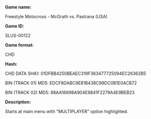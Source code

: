 **Game name:**

Freestyle Motocross - McGrath vs. Pastrana (USA)

**Game ID:**

SLUS-00122

**Game format:**

CHD

**Hash:**

CHD DATA SHA1: 01DFBB4250BEAEC319F363477725094EC26362B5

BIN (TRACK 01) MD5: EDCF8DABC9E81B438C99DC0B1E0ACB72

BIN (TRACK 02) MD5: 88AA16698A904E9841F2279A4E9BEB23

**Description:**

Starts at main menu with "MULTIPLAYER" option highlighted.
